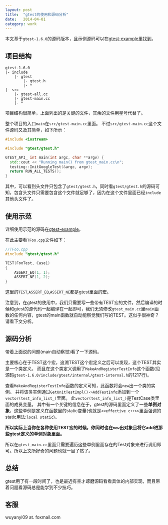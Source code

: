 ```yaml
---
layout: post
title:  "gtest的使用和源码分析"
date:   2014-04-01
category: work
---
```


本文基于`gtest-1.6.0`的源码版本，且示例源码可以在[gtest-example]里找到。

## 项目结构

```
gtest-1.6.0
|- include 
    |- gtest
        |- gtest.h 
        |- *
|- src 
    |- gtest-all.cc
    |- gtest-main.cc
    |- *
```

项目结构很简单，上面列出的是关键的文件，其余的文件用星号代替了。

整个项目的入口`main`在`src/gtest-main.cc`里面。
不过`src/gtest-main.cc`这个文件源码又及其简单，如下所示：

```cpp
#include <iostream>

#include "gtest/gtest.h"

GTEST_API_ int main(int argc, char **argv) {
  std::cout << "Running main() from gtest_main.cc\n";
  testing::InitGoogleTest(&argc, argv);
  return RUN_ALL_TESTS();
}
```

其中，可以看到头文件只包含了`gtest/gtest.h`，同时看`gtest/gtest.h`的源码可知，包含头文件只需要包含这个文件就足够了，因为在这个文件里面已经`include`其他头文件了。

## 使用示范

详细使用示范的源码在[gtest-example]。

在此主要看`TFoo.cpp`文件如下：

```cpp
//TFoo.cpp
#include "gtest/gtest.h"

TEST(FooTest, Case1)
{
    ASSERT_EQ(1, 1);
    ASSERT_NE(1, 2);
}
```

这里的`TEST`,`ASSERT_EQ`,`ASSERT_NE`都是gtest里面的宏。

注意到，在gtest的使用中，我们只需要写一些带有TEST宏的文件，然后编译的时候和gtest的源代码一起编译在一起即可，我们无须修改`gtest_main.cc`里`main`函数的任何内容，gtest的main函数就自动能察觉我们写的TEST。这似乎很神奇？请看下文分析。

## 源码分析

带着上面说的问题(main自动察觉)看了一下源码。

主要核心在于TEST这个宏，追溯TEST这个宏定义之后可以发现，这个TEST其实是一个类定义。
而且在这个类定义调用了`MakeAndRegisterTestInfo`这个函数(见源码`gtest-1.6.0/include/gtest/internal/gtest-internal.h`的1217行)。

查看`MakeAndRegisterTestInfo`函数的定义可知，此函数将会`new`出一个类的实例。
并将该类实例通过`GetUnitTestImpl()->AddTestInfo`添加到一个`vector(test_info_list_)`里面。
此`vector(test_info_list_)`是TestCase类里面的成员变量。
其中有一个关键的信息在于，gtest的源码里面定义了一些**单例对象**，这些单例是定义在函数里的static变量(也就是`<<effective c++>>`里面强调的static用法:`local static`)。

**所以实际上当你在各种使用TEST宏的时候，你同时也在`new`出对象且将它add进那些gtest定义的单例对象里面。**

所以在`gtest_main.cc`里面只需要遍历这些单例里面存在的Test对象来进行调用即可。所以上文所好奇的问题也就一目了然了。

## 总结

gtest用了有一段时间了，也是最近有空才琢磨源码看看具体的内部实现，而且带着问题看源码总是能学到不少技巧。

## 客服

wuyanyi09 at. foxmail.com

[gtest-example]:https://github.com/aszxqw/gtest-example.git
